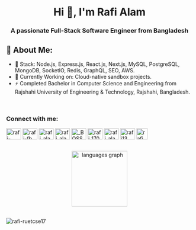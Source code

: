 <h1 align="center">Hi 👋, I'm Rafi Alam</h1>
<h3 align="center">A passionate Full-Stack Software Engineer from Bangladesh</h3>

## 💫 About Me:
- 🔭 Stack: Node.js, Express.js, React.js, Next.js, MySQL, PostgreSQL, MongoDB, SocketIO, Redis, GraphQL, SEO, AWS.
- 🌱 Currently Working on: Cloud-native sandbox projects. 
- ⚡ Completed Bachelor in Computer Science and Engineering from Rajshahi University of Engineering & Technology, Rajshahi, Bangladesh.
<!-- - 🌱 Currently Learning: Redis, GraphQL, SEO -->

<br>

<h3 align="left">Connect with me:</h3>
<p align="left">
<a href="https://www.linkedin.com/in/rafi6610" target="blank"><img align="center" src="https://raw.githubusercontent.com/rahuldkjain/github-profile-readme-generator/master/src/images/icons/Social/linked-in-alt.svg" alt="rafi-linkedin" height="30" width="40" /></a>
<a href="https://facebook.com/rafi.alam6610" target="blank"><img align="center" src="https://raw.githubusercontent.com/rahuldkjain/github-profile-readme-generator/master/src/images/icons/Social/facebook.svg" alt="rafi-fb" height="30" width="40" /></a>
<a href="https://codeforces.com/profile/rafi_alam" target="blank"><img align="center" src="https://raw.githubusercontent.com/rahuldkjain/github-profile-readme-generator/master/src/images/icons/Social/codeforces.svg" alt="rafi_alam" height="30" width="40" /></a>
<a href="https://www.codechef.com/users/rafi_alam" target="blank"><img align="center" src="https://cdn.jsdelivr.net/npm/simple-icons@3.1.0/icons/codechef.svg" alt="rafi_alam" height="30" width="40" /></a>
<a href="https://leetcode.com/u/_BOSS_/" target="blank"><img align="center" src="https://raw.githubusercontent.com/rahuldkjain/github-profile-readme-generator/master/src/images/icons/Social/leet-code.svg" alt="_BOSS_" height="30" width="40" /></a>
<a href="https://www.hackerrank.com/profile/rafi_1703076" target="blank"><img align="center" src="https://raw.githubusercontent.com/rahuldkjain/github-profile-readme-generator/master/src/images/icons/Social/hackerrank.svg" alt="rafi_1703076" height="30" width="40" /></a>
<a href="https://atcoder.jp/users/rafi_alam" target="blank"><img align="center" src="https://img.atcoder.jp/assets/top/img/logo_bk.svg" alt="rafi_alam" height="30" width="40" /></a>
<a href="https://www.hackerearth.com/@rafi13" target="blank"><img align="center" src="https://raw.githubusercontent.com/rahuldkjain/github-profile-readme-generator/master/src/images/icons/Social/hackerearth.svg" alt="rafi13" height="30" width="40" /></a>
<a href="https://vjudge.net/user/rafi_1703076" target="blank"><img align="center" src="https://vjudge.net/static/bundle/11b24ab2156955d8f3fa.ico" alt="rafi_1703076" height="30" width="30" /></a>
</p>
<br>

<div align="center">
<img src="https://github-readme-stats.vercel.app/api/top-langs?locale=en&hide_title=false&layout=compact&card_width=320&langs_count=5&theme=dracula&hide_border=false&username=rafi-ruetcse17" height="150" alt="languages graph"  />
</div>

<br>

<p align="left"> <img src="https://komarev.com/ghpvc/?username=rafi-ruetcse17&label=Profile%20views&color=0e75b6&style=flat" alt="rafi-ruetcse17" /> </p>


<!--
- 🔭 I’m currently working on ...
- 🌱 I’m currently learning ...
- 👯 I’m looking to collaborate on ...
- 🤔 I’m looking for help with ...
- 💬 Ask me about ...
- 📫 How to reach me: ...
- 😄 Pronouns: ...
- ⚡ Fun fact: ...
-->
